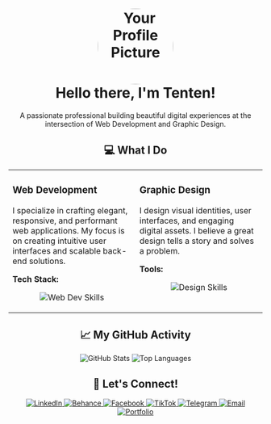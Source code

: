 <h1 align="center">
<img src="https://i.postimg.cc/T1MvnzD9/PROFILE.jpg" alt="Your Profile Picture" width="150" style="border-radius: 80%;" />
<br>
Hello there, I'm Tenten!
</h1>

<p align="center">
A passionate professional building beautiful digital experiences
at the intersection of Web Development and Graphic Design.
</p>

<h2 align="center">💻 What I Do</h2>

<table align="center">
<tr>
<td width="50%" valign="top">
<h3>Web Development</h3>
<p>I specialize in crafting elegant, responsive, and performant web applications. My focus is on creating intuitive user interfaces and scalable back-end solutions.</p>
<p><strong>Tech Stack:</strong></p>
<p align="center">
<img src="https://skillicons.dev/icons?i=html,css,js,ts,react,nextjs,nodejs,express,mongodb,git" alt="Web Dev Skills" />
</p>
</td>
<td width="50%" valign="top">
<h3>Graphic Design</h3>
<p>I design visual identities, user interfaces, and engaging digital assets. I believe a great design tells a story and solves a problem.</p>
<p><strong>Tools:</strong></p>
<p align="center">
<img src="https://skillicons.dev/icons?i=figma,ps,ai,xd,canva,pr" alt="Design Skills" />
</p>
</td>
</tr>
</table>

<h2 align="center">📈 My GitHub Activity</h2>

<p align="center">
<img src="https://github-readme-stats.vercel.app/api?username=your-username&show_icons=true&theme=dark" alt="GitHub Stats" />
<img src="https://github-readme-stats.vercel.app/api/top-langs/?username=your-username&layout=compact&theme=dark" alt="Top Languages" />
</p>

<h2 align="center">🔗 Let's Connect!</h2>

<p align="center">
<a href="https://linkedin.com/in/your-linkedin" target="_blank">
<img src="https://img.shields.io/badge/LinkedIn-0077B5?style=for-the-badge&logo=linkedin&logoColor=white" alt="LinkedIn" />
</a>
<a href="https://behance.net/your-behance" target="_blank">
<img src="https://img.shields.io/badge/Behance-0055FF?style=for-the-badge&logo=behance&logoColor=white" alt="Behance" />
</a>
<a href="https://www.facebook.com/your-facebook" target="_blank">
<img src="https://img.shields.io/badge/Facebook-1877F2?style=for-the-badge&logo=facebook&logoColor=white" alt="Facebook" />
</a>
<a href="https://www.tiktok.com/@your-tiktok" target="_blank">
<img src="https://img.shields.io/badge/TikTok-000000?style=for-the-badge&logo=tiktok&logoColor=white" alt="TikTok" />
</a>
<a href="https://t.me/your-telegram" target="_blank">
<img src="https://img.shields.io/badge/Telegram-26A5E4?style=for-the-badge&logo=telegram&logoColor=white" alt="Telegram" />
</a>
<a href="mailto:your-email@email.com">
<img src="https://img.shields.io/badge/Email-D14836?style=for-the-badge&logo=gmail&logoColor=white" alt="Email" />
</a>
<a href="https://your-portfolio.com" target="_blank">
<img src="https://img.shields.io/badge/Portfolio-28A745?style=for-the-badge&logo=google-chrome&logoColor=white" alt="Portfolio" />
</a>
</p>
